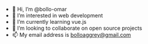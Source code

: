 - 👋 Hi, I’m @bollo-omar
- 👀 I’m interested in web development
- 🌱 I’m currently learning vue.js
- 💞️ I’m looking to collaborate on open source projects
- 📫 My email address is bolloaggrey@gmail.com

<!---
bollo-omar/bollo-omar is a ✨ special ✨ repository because its `README.md` (this file) appears on your GitHub profile.
You can click the Preview link to take a look at your changes.
--->
